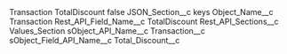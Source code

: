 <?xml version="1.0" encoding="UTF-8"?>
<CustomMetadata xmlns="http://soap.sforce.com/2006/04/metadata" xmlns:xsi="http://www.w3.org/2001/XMLSchema-instance" xmlns:xsd="http://www.w3.org/2001/XMLSchema">
    <label>Transaction TotalDiscount</label>
    <protected>false</protected>
    <values>
        <field>JSON_Section__c</field>
        <value xsi:type="xsd:string">keys</value>
    </values>
    <values>
        <field>Object_Name__c</field>
        <value xsi:type="xsd:string">Transaction</value>
    </values>
    <values>
        <field>Rest_API_Field_Name__c</field>
        <value xsi:type="xsd:string">TotalDiscount</value>
    </values>
    <values>
        <field>Rest_API_Sections__c</field>
        <value xsi:type="xsd:string">Values_Section</value>
    </values>
    <values>
        <field>sObject_API_Name__c</field>
        <value xsi:type="xsd:string">Transaction__c</value>
    </values>
    <values>
        <field>sObject_Field_API_Name__c</field>
        <value xsi:type="xsd:string">Total_Discount__c</value>
    </values>
</CustomMetadata>
